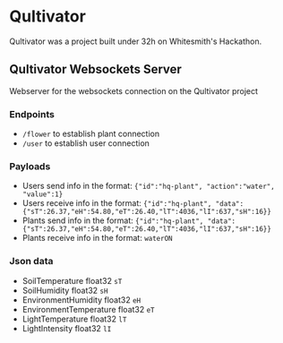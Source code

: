# Qultivator
Qultivator was a project built under 32h on Whitesmith's Hackathon.

## Qultivator Websockets Server
Webserver for the websockets connection on the Qultivator project

### Endpoints
- `/flower` to establish plant connection
- `/user` to establish user connection

### Payloads
- Users send info in the format: `{"id":"hq-plant", "action":"water", "value":1}`
- Users receive info in the format: `{"id":"hq-plant", "data":{"sT":26.37,"eH":54.80,"eT":26.40,"lT":4036,"lI":637,"sH":16}}`
- Plants send info in the format: `{"id":"hq-plant", "data":{"sT":26.37,"eH":54.80,"eT":26.40,"lT":4036,"lI":637,"sH":16}}`
- Plants receive info in the format: `waterON`

### Json data
- SoilTemperature float32 `sT`
- SoilHumidity float32 `sH`
- EnvironmentHumidity float32 `eH`
- EnvironmentTemperature float32 `eT`
- LightTemperature float32 `lT`
- LightIntensity float32 `lI`
